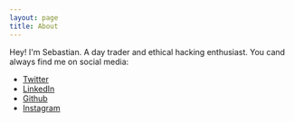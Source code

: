 ```yaml
---
layout: page
title: About
---
```


Hey! I'm Sebastian. A day trader and ethical hacking enthusiast. You cand always find me on social media:

*   <a href="https://twitter.com/sbarriac14">Twitter</a>
*   <a href="https://www.linkedin.com/in/sbarriac14/">LinkedIn</a>
*   <a href="https://github.com/elpollazo">Github</a>
*   <a href="https://www.instagram.com/el_p0llazo/">Instagram</a>
